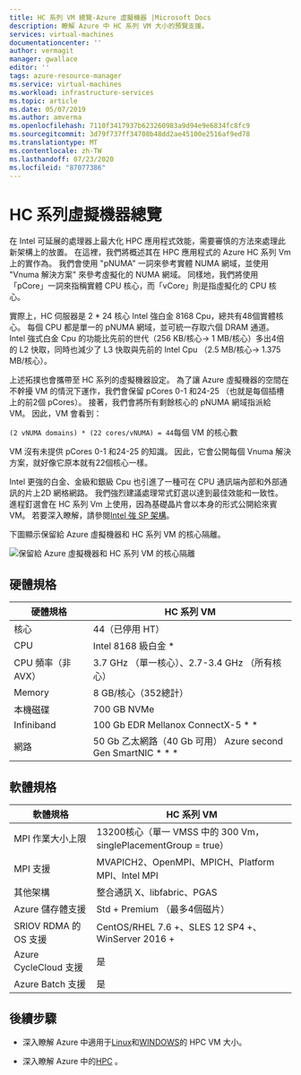 ```yaml
---
title: HC 系列 VM 總覽-Azure 虛擬機器 |Microsoft Docs
description: 瞭解 Azure 中 HC 系列 VM 大小的預覽支援。
services: virtual-machines
documentationcenter: ''
author: vermagit
manager: gwallace
editor: ''
tags: azure-resource-manager
ms.service: virtual-machines
ms.workload: infrastructure-services
ms.topic: article
ms.date: 05/07/2019
ms.author: amverma
ms.openlocfilehash: 7110f3417937b623260983a9d94e9e6834fc8fc9
ms.sourcegitcommit: 3d79f737ff34708b48dd2ae45100e2516af9ed78
ms.translationtype: MT
ms.contentlocale: zh-TW
ms.lasthandoff: 07/23/2020
ms.locfileid: "87077386"
---
```

# <a name="hc-series-virtual-machine-overview"></a>HC 系列虛擬機器總覽

在 Intel 可延展的處理器上最大化 HPC 應用程式效能，需要審慎的方法來處理此新架構上的放置。 在這裡，我們將概述其在 HPC 應用程式的 Azure HC 系列 Vm 上的實作為。 我們會使用 "pNUMA" 一詞來參考實體 NUMA 網域，並使用 "Vnuma 解決方案" 來參考虛擬化的 NUMA 網域。 同樣地，我們將使用「pCore」一詞來指稱實體 CPU 核心，而「vCore」則是指虛擬化的 CPU 核心。

實際上，HC 伺服器是 2 * 24 核心 Intel 強白金 8168 Cpu，總共有48個實體核心。 每個 CPU 都是單一的 pNUMA 網域，並可統一存取六個 DRAM 通道。 Intel 強式白金 Cpu 的功能比先前的世代（256 KB/核心-> 1 MB/核心）多出4倍的 L2 快取，同時也減少了 L3 快取與先前的 Intel Cpu （2.5 MB/核心-> 1.375 MB/核心）。

上述拓撲也會攜帶至 HC 系列的虛擬機器設定。 為了讓 Azure 虛擬機器的空間在不幹擾 VM 的情況下運作，我們會保留 pCores 0-1 和24-25 （也就是每個插槽上的前2個 pCores）。 接著，我們會將所有剩餘核心的 pNUMA 網域指派給 VM。 因此，VM 會看到：

`(2 vNUMA domains) * (22 cores/vNUMA) = 44`每個 VM 的核心數

VM 沒有未提供 pCores 0-1 和24-25 的知識。 因此，它會公開每個 Vnuma 解決方案，就好像它原本就有22個核心一樣。

Intel 更強的白金、金級和銀級 Cpu 也引進了一種可在 CPU 通訊端內部和外部通訊的片上2D 網格網路。 我們強烈建議處理常式釘選以達到最佳效能和一致性。 進程釘選會在 HC 系列 Vm 上使用，因為基礎晶片會以本身的形式公開給來賓 VM。 若要深入瞭解，請參閱[Intel 強 SP 架構](https://bit.ly/2RCYkiE)。

下圖顯示保留給 Azure 虛擬機器和 HC 系列 VM 的核心隔離。

![保留給 Azure 虛擬機器和 HC 系列 VM 的核心隔離](./media/hc-series-overview/segregation-cores.png)

## <a name="hardware-specifications"></a>硬體規格

| 硬體規格          | HC 系列 VM                     |
|----------------------------------|----------------------------------|
| 核心                            | 44（已停用 HT）                 |
| CPU                              | Intel 8168 級白金 *        |
| CPU 頻率（非 AVX）          | 3.7 GHz （單一核心）、2.7-3.4 GHz （所有核心） |
| Memory                           | 8 GB/核心（352總計）            |
| 本機磁碟                       | 700 GB NVMe                      |
| Infiniband                       | 100 Gb EDR Mellanox ConnectX-5 * * |
| 網路                          | 50 Gb 乙太網路（40 Gb 可用） Azure second Gen SmartNIC * * * |

## <a name="software-specifications"></a>軟體規格

| 軟體規格     | HC 系列 VM          |
|-----------------------------|-----------------------|
| MPI 作業大小上限            | 13200核心（單一 VMSS 中的 300 Vm，singlePlacementGroup = true） |
| MPI 支援                 | MVAPICH2、OpenMPI、MPICH、Platform MPI、Intel MPI  |
| 其他架構       | 整合通訊 X、libfabric、PGAS |
| Azure 儲存體支援       | Std + Premium （最多4個磁片） |
| SRIOV RDMA 的 OS 支援   | CentOS/RHEL 7.6 +、SLES 12 SP4 +、WinServer 2016 + |
| Azure CycleCloud 支援    | 是                         |
| Azure Batch 支援         | 是                         |

## <a name="next-steps"></a>後續步驟

* 深入瞭解 Azure 中適用于[Linux](../../sizes-hpc.md)和[WINDOWS](../../sizes-hpc.md)的 HPC VM 大小。

* 深入瞭解 Azure 中的[HPC](/azure/architecture/topics/high-performance-computing/) 。
